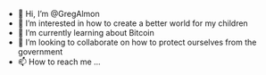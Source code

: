 - 👋 Hi, I’m @GregAlmon
- 👀 I’m interested in how to create a better world for my children
- 🌱 I’m currently learning about Bitcoin
- 💞️ I’m looking to collaborate on how to protect ourselves from the government
- 📫 How to reach me ...

<!---
GregAlmon/GregAlmon is a ✨ special ✨ repository because its `README.md` (this file) appears on your GitHub profile.
You can click the Preview link to take a look at your changes.
--->
